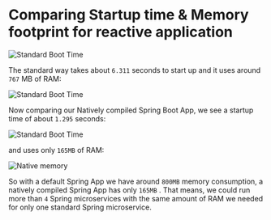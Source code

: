 <h1>Comparing Startup time & Memory footprint for reactive application</h1>

![Standard Boot Time](https://github.com/pantbrajesh/springboot-graalvm/tree/master/reactive-h2/images/NativeBootTime.png?raw=true)

The standard way takes about ```6.311``` seconds to start up and it uses around ```767``` MB of RAM:

![Standard Boot Time](https://github.com/pantbrajesh/springboot-graalvm/tree/master/reactive-h2/images/StandarMemory.png?raw=true)

Now comparing our Natively compiled Spring Boot App, we see a startup time of about ```1.295``` seconds:

![Standard Boot Time](https://github.com/pantbrajesh/springboot-graalvm/tree/master/reactive-h2/images/NativeBootTime.png?raw=true)

and uses only ```165MB``` of RAM:

![Native memory](https://github.com/pantbrajesh/springboot-graalvm/tree/master/reactive-h2/images/NativeMemory.png?raw=true)

So with a default Spring App we have around ```800MB``` memory consumption, a natively compiled Spring App has only ```165MB``` . 
That means, we could run more than ```4``` Spring microservices with the same amount of RAM we needed for only one standard Spring microservice.

